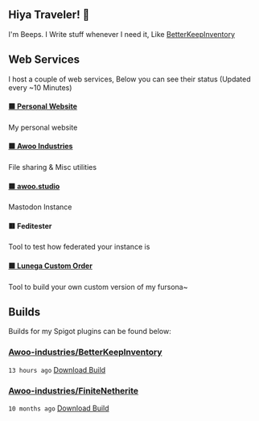 ## Hiya Traveler! 👋
I'm Beeps. I Write stuff whenever I need it, Like [BetterKeepInventory](https://github.com/Awoo-Industries/BetterKeepInventory)

## Web Services
I host a couple of web services, Below you can see their status (Updated every ~10 Minutes)

#### [🟩 Personal Website](https://beepsterr.com)

My personal website
#### [🟩 Awoo Industries](https://awoo.industries)

File sharing & Misc utilities
#### [🟩 awoo.studio](https://awoo.studio)

Mastodon Instance
#### 🟥 Feditester

Tool to test how federated your instance is
#### [🟩 Lunega Custom Order](https://order.lunega.net)

Tool to build your own custom version of my fursona~

## Builds
Builds for my Spigot plugins can be found below:

### [Awoo-industries/BetterKeepInventory](https://github.com/Awoo-industries/BetterKeepInventory)

`13 hours ago` [Download Build](https://github.com/Awoo-industries/BetterKeepInventory/suites/25997331384/artifacts/1700411968)
### [Awoo-industries/FiniteNetherite](https://github.com/Awoo-industries/FiniteNetherite)

`10 months ago` [Download Build](https://github.com/Awoo-industries/FiniteNetherite/suites/16460560295/artifacts/940707951)

